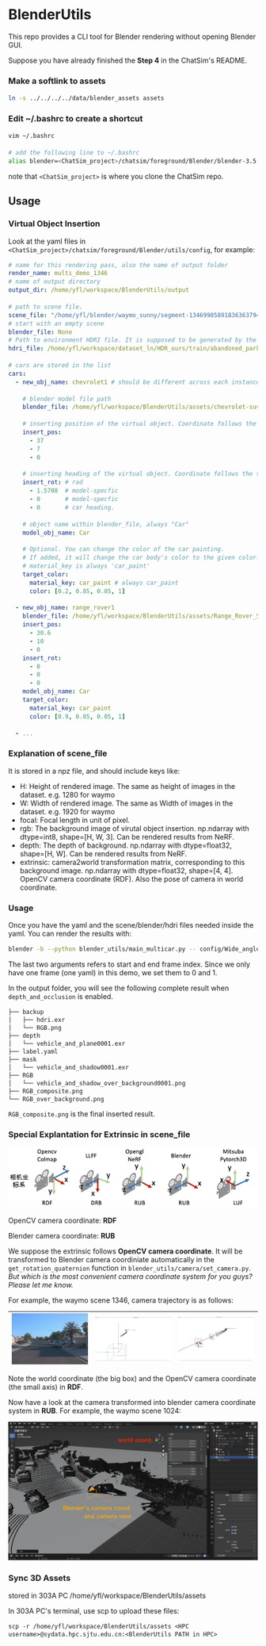 # BlenderUtils
This repo provides a CLI tool for Blender rendering without opening Blender GUI.

Suppose you have already finished the **Step 4** in the ChatSim's README.

### Make a softlink to assets
```bash
ln -s ../../../../data/blender_assets assets
```

### Edit ~/.bashrc to create a shortcut
```bash
vim ~/.bashrc

# add the following line to ~/.bashrc
alias blender=<ChatSim_project>/chatsim/foreground/Blender/blender-3.5.1-linux-x64/blender
```
note that `<ChatSim_project>` is where you clone the ChatSim repo. 

## Usage 
### Virtual Object Insertion
Look at the yaml files in `<ChatSim_project>/chatsim/foreground/Blender/utils/config`, for example:
``` yaml
# name for this rendering pass, also the name of output folder
render_name: multi_demo_1346
# name of output directory
output_dir: /home/yfl/workspace/BlenderUtils/output

# path to scene file.
scene_file: "/home/yfl/blender/waymo_sunny/segment-13469905891836363794_4429_660_4449_660_with_camera_labels/data.npz"
# start with an empty scene
blender_file: None
# Path to environment HDRI file. It is supposed to be generated by the lighting estimation algorithm. 
hdri_file: /home/yfl/workspace/dataset_ln/HDR_ours/train/abandoned_parking_1k.exr

# cars are stored in the list
cars: 
  - new_obj_name: chevrolet1 # should be different across each instance

    # blender model file path
    blender_file: /home/yfl/workspace/BlenderUtils/assets/chevrolet-suv-rigged.blend

    # inserting position of the virtual object. Coordinate follows the scene_file.
    insert_pos:
      - 37
      - 7
      - 0

    # inserting heading of the virtual object. Coordinate follows the scene_file. Radians.
    insert_rot: # rad
      - 1.5708  # model-specfic
      - 0       # model-specfic
      - 0       # car heading.

    # object name within blender_file, always "Car"
    model_obj_name: Car 

    # Optional. You can change the color of the car painting.
    # If added, it will change the car body's color to the given color.
    # material_key is always 'car_paint'
    target_color: 
      material_key: car_paint # always car_paint
      color: [0.2, 0.85, 0.05, 1]
    
  - new_obj_name: range_rover1
    blender_file: /home/yfl/workspace/BlenderUtils/assets/Range_Rover_Sports_2018.blend
    insert_pos:
      - 30.6
      - 10
      - 0
    insert_rot: 
      - 0
      - 0
      - 0
    model_obj_name: Car 
    target_color: 
      material_key: car_paint
      color: [0.9, 0.05, 0.05, 1]
  
  - ...
```

### Explanation of scene_file
It is stored in a npz file, and should include keys like:

- H: Height of rendered image. The same as height of images in the dataset. e.g. 1280 for waymo
- W: Width of rendered image. The same as Width of images in the dataset. e.g. 1920 for waymo
- focal: Focal length in unit of pixel.
- rgb: The background image of virutal object insertion. np.ndarray with dtype=int8, shape=[H, W, 3]. Can be rendered results from NeRF.
- depth: The depth of background. np.ndarray with dtype=float32, shape=[H, W]. Can be rendered results from NeRF.
- extrinsic: camera2world transformation matrix, corresponding to this background image. np.ndarray with dtype=float32, shape=[4, 4]. OpenCV camera coordinate (RDF). Also the pose of camera in world coordinate.

### Usage
Once you have the yaml and the scene/blender/hdri files needed inside the yaml. You can render the results with:
```bash
blender -b --python blender_utils/main_multicar.py -- config/Wide_angle_test -- 0 -- 1 
```
The last two arguments refers to start and end frame index. Since we only have one frame (one yaml) in this demo, we set them to 0 and 1.

In the output folder, you will see the following complete result when `depth_and_occlusion` is enabled.
```
├── backup
│   ├── hdri.exr
│   └── RGB.png
├── depth
│   └── vehicle_and_plane0001.exr
├── label.yaml
├── mask
│   └── vehicle_and_shadow0001.exr
├── RGB
│   └── vehicle_and_shadow_over_background0001.png
├── RGB_composite.png
└── RGB_over_background.png
```

`RGB_composite.png` is the final inserted result.

### Special Explantation for Extrinsic in scene_file
![camera_coord](imgs/camera_coord.webp "camera_coord")

OpenCV camera coordinate: **RDF**

Blender camera coordinate: **RUB**

We suppose the extrinsic follows **OpenCV camera coordinate**. It will be transformed to Blender camera coordiniate automatically in the `get_rotation_quaternion` function in `blender_utils/camera/set_camera.py`. *But which is the most convenient camera coordinate system for you guys? Please let me know.*

For example, the waymo scene 1346, camera trajectory is as follows: 

| ![1346-0](imgs/1346-0.png)| ![1346-1](imgs/1346-1.jpg) | ![1346-2](imgs/1346-2.jpg) |
| -------------------------------------------- | -------------------------------------------- | -------------------------------------------- |

Note the world coordinate (the big box) and the OpenCV camera coordinate (the small axis) in **RDF**.

Now have a look at the camera transformed into blender camera coordinate system in **RUB**. For example, the waymo scene 1024:

![1024-blender](imgs/1024-blender.png)


### Sync 3D Assets
stored in 303A PC /home/yfl/workspace/BlenderUtils/assets

In 303A PC's terminal, use scp to upload these files:
```
scp -r /home/yfl/workspace/BlenderUtils/assets <HPC username>@sydata.hpc.sjtu.edu.cn:<BlenderUtils PATH in HPC>
```
